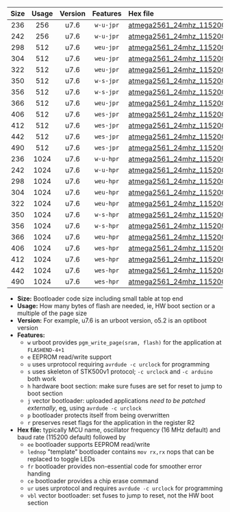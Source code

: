 |Size|Usage|Version|Features|Hex file|
|:-:|:-:|:-:|:-:|:--|
|236|256|u7.6|`w-u-jpr`|[atmega2561_24mhz_115200bps_ur_vbl.hex](https://raw.githubusercontent.com/stefanrueger/urboot/main/bootloaders/atmega2561/fcpu_24mhz/115200_bps/atmega2561_24mhz_115200bps_ur_vbl.hex)|
|242|256|u7.6|`w-u-jpr`|[atmega2561_24mhz_115200bps_lednop_ur_vbl.hex](https://raw.githubusercontent.com/stefanrueger/urboot/main/bootloaders/atmega2561/fcpu_24mhz/115200_bps/atmega2561_24mhz_115200bps_lednop_ur_vbl.hex)|
|298|512|u7.6|`weu-jpr`|[atmega2561_24mhz_115200bps_ee_ur_vbl.hex](https://raw.githubusercontent.com/stefanrueger/urboot/main/bootloaders/atmega2561/fcpu_24mhz/115200_bps/atmega2561_24mhz_115200bps_ee_ur_vbl.hex)|
|304|512|u7.6|`weu-jpr`|[atmega2561_24mhz_115200bps_ee_lednop_ur_vbl.hex](https://raw.githubusercontent.com/stefanrueger/urboot/main/bootloaders/atmega2561/fcpu_24mhz/115200_bps/atmega2561_24mhz_115200bps_ee_lednop_ur_vbl.hex)|
|322|512|u7.6|`weu-jpr`|[atmega2561_24mhz_115200bps_ee_lednop_fr_ur_vbl.hex](https://raw.githubusercontent.com/stefanrueger/urboot/main/bootloaders/atmega2561/fcpu_24mhz/115200_bps/atmega2561_24mhz_115200bps_ee_lednop_fr_ur_vbl.hex)|
|350|512|u7.6|`w-s-jpr`|[atmega2561_24mhz_115200bps_vbl.hex](https://raw.githubusercontent.com/stefanrueger/urboot/main/bootloaders/atmega2561/fcpu_24mhz/115200_bps/atmega2561_24mhz_115200bps_vbl.hex)|
|356|512|u7.6|`w-s-jpr`|[atmega2561_24mhz_115200bps_lednop_vbl.hex](https://raw.githubusercontent.com/stefanrueger/urboot/main/bootloaders/atmega2561/fcpu_24mhz/115200_bps/atmega2561_24mhz_115200bps_lednop_vbl.hex)|
|366|512|u7.6|`weu-jpr`|[atmega2561_24mhz_115200bps_ee_lednop_fr_ce_ur_vbl.hex](https://raw.githubusercontent.com/stefanrueger/urboot/main/bootloaders/atmega2561/fcpu_24mhz/115200_bps/atmega2561_24mhz_115200bps_ee_lednop_fr_ce_ur_vbl.hex)|
|406|512|u7.6|`wes-jpr`|[atmega2561_24mhz_115200bps_ee_vbl.hex](https://raw.githubusercontent.com/stefanrueger/urboot/main/bootloaders/atmega2561/fcpu_24mhz/115200_bps/atmega2561_24mhz_115200bps_ee_vbl.hex)|
|412|512|u7.6|`wes-jpr`|[atmega2561_24mhz_115200bps_ee_lednop_vbl.hex](https://raw.githubusercontent.com/stefanrueger/urboot/main/bootloaders/atmega2561/fcpu_24mhz/115200_bps/atmega2561_24mhz_115200bps_ee_lednop_vbl.hex)|
|442|512|u7.6|`wes-jpr`|[atmega2561_24mhz_115200bps_ee_lednop_fr_vbl.hex](https://raw.githubusercontent.com/stefanrueger/urboot/main/bootloaders/atmega2561/fcpu_24mhz/115200_bps/atmega2561_24mhz_115200bps_ee_lednop_fr_vbl.hex)|
|490|512|u7.6|`wes-jpr`|[atmega2561_24mhz_115200bps_ee_lednop_fr_ce_vbl.hex](https://raw.githubusercontent.com/stefanrueger/urboot/main/bootloaders/atmega2561/fcpu_24mhz/115200_bps/atmega2561_24mhz_115200bps_ee_lednop_fr_ce_vbl.hex)|
|236|1024|u7.6|`w-u-hpr`|[atmega2561_24mhz_115200bps_ur.hex](https://raw.githubusercontent.com/stefanrueger/urboot/main/bootloaders/atmega2561/fcpu_24mhz/115200_bps/atmega2561_24mhz_115200bps_ur.hex)|
|242|1024|u7.6|`w-u-hpr`|[atmega2561_24mhz_115200bps_lednop_ur.hex](https://raw.githubusercontent.com/stefanrueger/urboot/main/bootloaders/atmega2561/fcpu_24mhz/115200_bps/atmega2561_24mhz_115200bps_lednop_ur.hex)|
|298|1024|u7.6|`weu-hpr`|[atmega2561_24mhz_115200bps_ee_ur.hex](https://raw.githubusercontent.com/stefanrueger/urboot/main/bootloaders/atmega2561/fcpu_24mhz/115200_bps/atmega2561_24mhz_115200bps_ee_ur.hex)|
|304|1024|u7.6|`weu-hpr`|[atmega2561_24mhz_115200bps_ee_lednop_ur.hex](https://raw.githubusercontent.com/stefanrueger/urboot/main/bootloaders/atmega2561/fcpu_24mhz/115200_bps/atmega2561_24mhz_115200bps_ee_lednop_ur.hex)|
|322|1024|u7.6|`weu-hpr`|[atmega2561_24mhz_115200bps_ee_lednop_fr_ur.hex](https://raw.githubusercontent.com/stefanrueger/urboot/main/bootloaders/atmega2561/fcpu_24mhz/115200_bps/atmega2561_24mhz_115200bps_ee_lednop_fr_ur.hex)|
|350|1024|u7.6|`w-s-hpr`|[atmega2561_24mhz_115200bps.hex](https://raw.githubusercontent.com/stefanrueger/urboot/main/bootloaders/atmega2561/fcpu_24mhz/115200_bps/atmega2561_24mhz_115200bps.hex)|
|356|1024|u7.6|`w-s-hpr`|[atmega2561_24mhz_115200bps_lednop.hex](https://raw.githubusercontent.com/stefanrueger/urboot/main/bootloaders/atmega2561/fcpu_24mhz/115200_bps/atmega2561_24mhz_115200bps_lednop.hex)|
|366|1024|u7.6|`weu-hpr`|[atmega2561_24mhz_115200bps_ee_lednop_fr_ce_ur.hex](https://raw.githubusercontent.com/stefanrueger/urboot/main/bootloaders/atmega2561/fcpu_24mhz/115200_bps/atmega2561_24mhz_115200bps_ee_lednop_fr_ce_ur.hex)|
|406|1024|u7.6|`wes-hpr`|[atmega2561_24mhz_115200bps_ee.hex](https://raw.githubusercontent.com/stefanrueger/urboot/main/bootloaders/atmega2561/fcpu_24mhz/115200_bps/atmega2561_24mhz_115200bps_ee.hex)|
|412|1024|u7.6|`wes-hpr`|[atmega2561_24mhz_115200bps_ee_lednop.hex](https://raw.githubusercontent.com/stefanrueger/urboot/main/bootloaders/atmega2561/fcpu_24mhz/115200_bps/atmega2561_24mhz_115200bps_ee_lednop.hex)|
|442|1024|u7.6|`wes-hpr`|[atmega2561_24mhz_115200bps_ee_lednop_fr.hex](https://raw.githubusercontent.com/stefanrueger/urboot/main/bootloaders/atmega2561/fcpu_24mhz/115200_bps/atmega2561_24mhz_115200bps_ee_lednop_fr.hex)|
|490|1024|u7.6|`wes-hpr`|[atmega2561_24mhz_115200bps_ee_lednop_fr_ce.hex](https://raw.githubusercontent.com/stefanrueger/urboot/main/bootloaders/atmega2561/fcpu_24mhz/115200_bps/atmega2561_24mhz_115200bps_ee_lednop_fr_ce.hex)|

- **Size:** Bootloader code size including small table at top end
- **Usage:** How many bytes of flash are needed, ie, HW boot section or a multiple of the page size
- **Version:** For example, u7.6 is an urboot version, o5.2 is an optiboot version
- **Features:**
  + `w` urboot provides `pgm_write_page(sram, flash)` for the application at `FLASHEND-4+1`
  + `e` EEPROM read/write support
  + `u` uses urprotocol requiring `avrdude -c urclock` for programming
  + `s` uses skeleton of STK500v1 protocol; `-c urclock` and `-c arduino` both work
  + `h` hardware boot section: make sure fuses are set for reset to jump to boot section
  + `j` vector bootloader: uploaded applications *need to be patched externally*, eg, using `avrdude -c urclock`
  + `p` bootloader protects itself from being overwritten
  + `r` preserves reset flags for the application in the register R2
- **Hex file:** typically MCU name, oscillator frequency (16 MHz default) and baud rate (115200 default) followed by
  + `ee` bootloader supports EEPROM read/write
  + `lednop` "template" bootloader contains `mov rx,rx` nops that can be replaced to toggle LEDs
  + `fr` bootloader provides non-essential code for smoother error handing
  + `ce` bootloader provides a chip erase command
  + `ur` uses urprotocol and requires `avrdude -c urclock` for programming
  + `vbl` vector bootloader: set fuses to jump to reset, not the HW boot section
